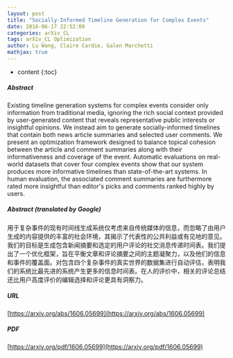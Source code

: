 ```yaml
---
layout: post
title: "Socially-Informed Timeline Generation for Complex Events"
date: 2016-06-17 22:52:09
categories: arXiv_CL
tags: arXiv_CL Optimization
author: Lu Wang, Claire Cardie, Galen Marchetti
mathjax: true
---
```


* content
{:toc}

##### Abstract
Existing timeline generation systems for complex events consider only information from traditional media, ignoring the rich social context provided by user-generated content that reveals representative public interests or insightful opinions. We instead aim to generate socially-informed timelines that contain both news article summaries and selected user comments. We present an optimization framework designed to balance topical cohesion between the article and comment summaries along with their informativeness and coverage of the event. Automatic evaluations on real-world datasets that cover four complex events show that our system produces more informative timelines than state-of-the-art systems. In human evaluation, the associated comment summaries are furthermore rated more insightful than editor's picks and comments ranked highly by users.

##### Abstract (translated by Google)
用于复杂事件的现有时间线生成系统仅考虑来自传统媒体的信息，而忽略了由用户生成的内容提供的丰富的社会环境，其揭示了代表性的公共利益或有见地的意见。我们的目标是生成包含新闻摘要和选定的用户评论的社交消息传递时间表。我们提出了一个优化框架，旨在平衡文章和评论摘要之间的主题凝聚力，以及他们的信息和事件的覆盖面。对包含四个复杂事件的真实世界的数据集进行自动评估，表明我们的系统比最先进的系统产生更多的信息时间表。在人的评价中，相关的评论总结还比用户高度评价的编辑选择和评论更具有洞察力。

##### URL
[https://arxiv.org/abs/1606.05699](https://arxiv.org/abs/1606.05699)

##### PDF
[https://arxiv.org/pdf/1606.05699](https://arxiv.org/pdf/1606.05699)

